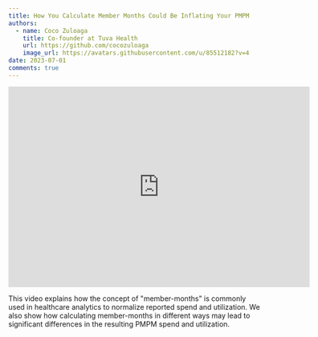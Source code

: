 ```yaml
---
title: How You Calculate Member Months Could Be Inflating Your PMPM
authors:
  - name: Coco Zuloaga
    title: Co-founder at Tuva Health
    url: https://github.com/cocozuloaga
    image_url: https://avatars.githubusercontent.com/u/85512182?v=4
date: 2023-07-01
comments: true
---
```


<iframe width="600" height="400" src="https://www.youtube.com/embed/y9toS1ErRXE" title="YouTube video player" frameborder="0" allow="accelerometer; autoplay; clipboard-write; encrypted-media; gyroscope; picture-in-picture; web-share" allowfullscreen="true"></iframe>

This video explains how the concept of "member-months" is commonly used in healthcare analytics to normalize reported spend and utilization. We also show how calculating member-months in different ways may lead to significant differences in the resulting PMPM spend and utilization.

<br/><br/>
<br/><br/>
<br/><br/>
